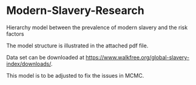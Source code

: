 # Modern-Slavery-Research
Hierarchy model between the prevalence of modern slavery and the risk factors

The model structure is illustrated in the attached pdf file.

Data set can be downloaded at https://www.walkfree.org/global-slavery-index/downloads/.

This model is to be adjusted to fix the issues in MCMC.
